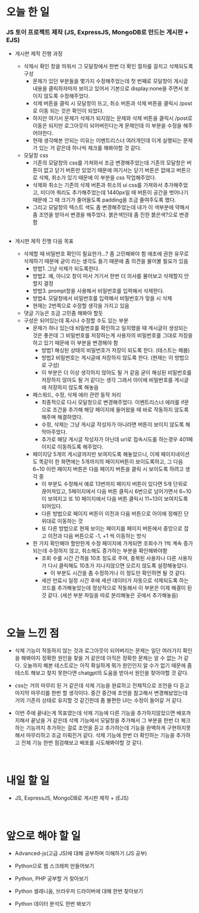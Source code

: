 # 오늘 한 일

### JS 토이 프로젝트 제작 (JS, ExpressJS, MongoDB로 만드는 게시판 + EJS)

- 게시판 제작 진행 과정

  - 삭제시 확인 창을 띄워서 그 모달창에서 한번 더 확인 절차를 걸치고 삭제되도록 구성
    - 문제가 있던 부분들을 몇가지 수정해주었는데 첫 번째로 모달창이 게시글 내용을 클릭하자마자 보이고 있어서 기본으로 display:none을 주면서 보이지 않도록 수정해주었다.
    - 삭제 버튼을 클릭 시 모달창이 뜨고, 취소 버튼과 삭제 버튼을 클릭시 /post로 이동 되는 것은 확인이 되었다.
    - 하지만 여기서 문제가 삭제가 되지않는 문제와 삭제 버튼을 클릭시 /post로 이동은 되지만 로그아웃이 되어버린다는게 문제인데 이 부분을 수정을 해주어야한다.
    - 현재 생각해본 안되는 이유는 이벤트리스너 여러개인데 이게 실행되는 문제가 있는 거 같은데 하나씩 체크를 해봐야할 것 같다.
  - 모달창 css
    - 기존의 모달창의 css를 가져와서 조금 변경해주었는데 기존의 모달창은 버튼이 없고 닫기 버튼만 있었기 때문에 여기서는 닫기 버튼은 없애고 버튼으로 삭제, 취소가 있기 때문에 이 부분을 css 작업해주었다.
    - 삭제와 취소는 기존의 삭제 버튼과 취소의 ui css를 가져와서 추가해주었고, 미디어 쿼리도 추가해주었는데 1440px일 때 버튼이 공간을 벗어나기 때문에 그 때 크기가 줄어들도록 padding을 조금 줄여주도록 했다.
    - 그리고 모달창의 텍스트 색도 좀 변경해주었는데 내가 이 색부분에 약해서 좀 조언을 받아서 변경을 해주었다. 붉은색인데 좀 진한 붉은색?으로 변경함

  <br />

- 게시판 제작 진행 다음 목표

  - 삭제할 때 비밀번호 확인이 필요한가...? 좀 고민해봐야 함 애초에 권한 유무로 삭제하기 때문에 굳이 라는 생각도 들기 때문에 좀 의견을 물어볼 필요가 있음
    - 방법1. 그냥 삭제가 되도록한다.
    - 방법2. 예, 아니오 창이 떠서 거기서 한번 더 의사를 물어보고 삭제할지 안할지 결정
    - 방법3. prompt창을 사용해서 비밀번호를 입력해서 삭제한다.
    - 방법4. 모달창에서 비밀번호를 입력해서 비밀번호가 맞을 시 삭제
    - 현재는 2번쪽으로 수정할 생각을 가지고 있음
  - 댓글 기능은 조금 고민좀 해봐야 할듯
  - 구성은 되어있는데 혹시나 수정할 수도 있는 부분
    - 문제가 하나 있는데 비밀번호를 확인하고 일치했을 때 게시글이 생성되는 것은 좋은데 그 비밀번호를 저장하는게 사용자의 비밀번호를 그대로 저장을 하고 있기 때문에 이 부분을 변경해야 함
      - 방법1 해싱된 상태의 비밀번호가 저장이 되도록 한다. (테스트는 해봄)
      - 방법2 비밀번호는 게시글에 저장하지 않도록 한다. (현재는 이 방법으로 구성)
      - 이 부분은 더 이상 생각하지 않아도 될 거 같음 굳이 해싱된 비밀번호를 저장하지 않아도 될 거 같다는 생각 그래서 아이에 비밀번호를 게시글에 저장하지 않도록 해놓음
    - 패스워드, 수정, 삭제 에러 관련 동작 처리
      - 최종적으로 다시 모달창으로 변경해주었다. 이벤트리스너 에러를 if문으로 조건을 추가해 해당 페이지에 들어왔을 때 바로 작동하지 않도록 해주며 해결하였다.
      - 수정, 삭제는 그냥 게시글 작성자가 아니라면 버튼이 보이지 않도록 해 막아주었다.
      - 추가로 해당 게시글 작성자가 아닌데 url로 접속시도를 하는경우 401페이지로 이동하도록 해주었다.
    - 페이지당 5개의 게시글까지만 보여지도록 해놓았으니, 이제 페이지네이션도 똑같이 한 화면에는 5개까지의 페이지버튼이 보이도록하고, 그 다음 6~10 이런 페이지 버튼은 다음 페이지 버튼을 클릭 시 보이도록 하려고 생각 중
      - 이 부분도 수정해서 예로 13번까지 페이지 버튼이 있다면 5개 단위로 끊어져있고, 5페이지에서 다음 버튼 클릭시 6번으로 넘어가면서 6~10이 보여지고 또 10 페이지에서 다음 버튼 클릭시 11~13이 보여지도록 되어있다.
      - 다른 방법으로 페이지 버튼이 이전과 다음 버튼으로 아이에 정해진 단위대로 이동하는 것
      - 또 다른 방법으로 현재 보이는 페이지를 페이지 버튼에서 중앙으로 잡고 이전과 다음 버튼으로 -1, +1 씩 이동하는 방식
    - 한 가지 확인해야 할만한게 수정 페이지에 가게되면 조회수가 1씩 계속 증가되는데 수정하지 않고, 취소해도 증가하는 부분을 확인해봐야함
      - 조회 수를 시간 간격을 10초 정도로 주며, 중복된 사용자나 다른 사용자가 다시 클릭해도 10초가 지나지않으면 오르지 않도록 설정해놓았다.
        - 이 부분도 시간을 좀 수정하거나 이 정도만 확인하면 될 것 같다.
      - 세션 만료시 일정 시간 후에 세션 데이터가 자동으로 삭제되도록 하는 코드를 추가해놓았는데 정상적으로 작동해서 이 부분은 이제 해결이 된 것 같다. (세션 부분 파일을 따로 분리해놓은 곳에서 추가해놓음)

<br />

# 오늘 느낀 점

- 삭제 기능이 작동하지 않는 것과 로그아웃이 되어버리는 문제는 일단 여러가지 확인을 해봐야지 정확한 원인을 찾을 거 같은데 아직은 정확한 문제는 알 수 없는 거 같다. 오늘까지 해본 테스트로는 아직 확실하게 뭐가 원인인지 알 수가 없기 때문에 좀 테스트 해보고 찾지 못한다면 chatgpt의 도움을 받아서 원인을 찾아야할 것 같다.

- css는 거의 마무리 된 거 같은데 삭제 기능을 완료하고 전체적으로 조언을 다 듣고 마지막 마무리를 한번 할 생각이다. 중간 중간에 조언을 참고해서 변경해놨었는데 거의 기존의 상태로 유지할 것 같긴한데 좀 불편한 UI는 수정이 들어갈 거 같다.

- 이번 주에 끝내는게 목표였는데 삭제 기능에 다른 기능을 추가하지않았으면 배포까지해서 끝났을 거 같은데 삭제 기능에서 모달창을 추가해서 그 부분을 한번 더 체크하는 기능까지 추가하는 걸로 조언을 듣고 추가하는데 기능을 완벽하게 구현하지못해서 마무리하고 조금 미뤄진거 같다. 삭제 기능에 한번 더 확인하는 기능을 추가하고 전체 기능 한번 점검해보고 배포를 시도해봐야할 것 같다.

<br />

# 내일 할 일

- JS, ExpressJS, MongoDB로 게시판 제작 + (EJS)

<br />

# 앞으로 해야 할 일

- Advanced-js(고급 JS)에 대해 공부하며 이해하기 (JS 공부)

- Python으로 웹 스크래퍼 만들어보기

- Python, PHP 공부할 거 찾아보기

- Python 셀레니움, 브라우저 드라이버에 대해 한번 찾아보기

- Python 데이터 분석도 한번 봐보기
